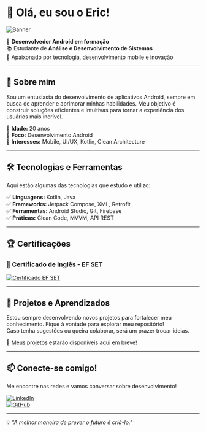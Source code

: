 # 👋 Olá, eu sou o Eric!

![Banner](https://i.postimg.cc/vmZwGSPq/Copilot-20250601-101708.png)

🎯 **Desenvolvedor Android em formação**  
📚 Estudante de **Análise e Desenvolvimento de Sistemas**  
🚀 Apaixonado por tecnologia, desenvolvimento mobile e inovação  

---

## 📌 Sobre mim  
Sou um entusiasta do desenvolvimento de aplicativos Android, sempre em busca de aprender e aprimorar minhas habilidades. Meu objetivo é construir soluções eficientes e intuitivas para tornar a experiência dos usuários mais incrível.

🔹 **Idade:** 20 anos  
🔹 **Foco:** Desenvolvimento Android  
🔹 **Interesses:** Mobile, UI/UX, Kotlin, Clean Architecture  

---

## 🛠️ Tecnologias e Ferramentas  
Aqui estão algumas das tecnologias que estudo e utilizo:

✅ **Linguagens:** Kotlin, Java  
✅ **Frameworks:** Jetpack Compose, XML, Retrofit  
✅ **Ferramentas:** Android Studio, Git, Firebase  
✅ **Práticas:** Clean Code, MVVM, API REST  

---

## 🏆 Certificações  
### 📜 Certificado de Inglês - EF SET  
[![Certificado EF SET](https://cert.efset.org/Qxhwo2)](https://cert.efset.org/Qxhwo2)  

---

## 🚀 Projetos e Aprendizados  
Estou sempre desenvolvendo novos projetos para fortalecer meu conhecimento. Fique à vontade para explorar meu repositório!  
Caso tenha sugestões ou queira colaborar, será um prazer trocar ideias.  

📌 Meus projetos estarão disponíveis aqui em breve!

---

## 📫 Conecte-se comigo!  
Me encontre nas redes e vamos conversar sobre desenvolvimento!  

[![LinkedIn](https://img.shields.io/badge/LinkedIn-Eric-blue?style=flat&logo=linkedin)](https://www.linkedin.com/in/ericjosee/)  
[![GitHub](https://img.shields.io/badge/GitHub-Eric-black?style=flat&logo=github)](https://github.com/EricJoseeS)  

---

💡 _"A melhor maneira de prever o futuro é criá-lo."_  
